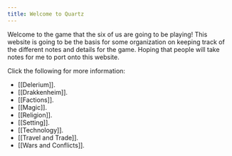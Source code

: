 ```yaml
---
title: Welcome to Quartz
---
```

Welcome to the game that the six of us are going to be playing! This website is going to be the basis for some organization on keeping track of the different notes and details for the game. Hoping that people will take notes for me to port onto this website.

Click the following for more information:
- [[Delerium]].
- [[Drakkenheim]].
- [[Factions]].
- [[Magic]].
- [[Religion]].
- [[Setting]].
- [[Technology]].
- [[Travel and Trade]].
- [[Wars and Conflicts]].